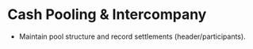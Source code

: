 # Cash Pooling & Intercompany
- Maintain pool structure and record settlements (header/participants).
